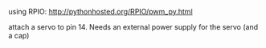 using RPIO:
http://pythonhosted.org/RPIO/pwm_py.html

attach a servo to pin 14. Needs an external power supply for the servo (and a cap)
